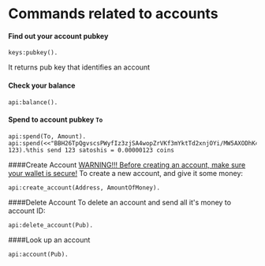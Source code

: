Commands related to accounts
=========

#### Find out your account pubkey
```
keys:pubkey().
```
It returns pub key that identifies an account


#### Check your balance
```
api:balance().
```

#### Spend to account pubkey `To`
```
api:spend(To, Amount).
api:spend(<<"BBH26TpQgvscsPWyfIz3zjSA4wopZrVKf3mYktTd2xnjOYi/MW5AXODhK4ZZnud2DeRFkyVlq9q5zESFqbWJCE8=">>, 123).%this send 123 satoshis = 0.00000123 coins
```


####Create Account
[WARNING!!! Before creating an account, make sure your wallet is secure!](keys.md)
To create a new account, and give it some money:
```
api:create_account(Address, AmountOfMoney).
```

####Delete Account
To delete an account and send all it's money to account ID:
```
api:delete_account(Pub).
```

####Look up an account
```
api:account(Pub).
```

